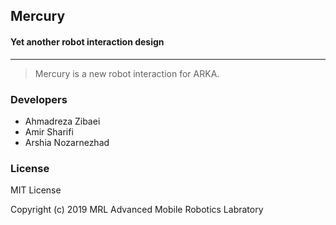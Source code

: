 ## Mercury
#### Yet another robot interaction design
---
> Mercury is a new robot interaction for ARKA.

### Developers

- Ahmadreza Zibaei
- Amir Sharifi
- Arshia Nozarnezhad

### License

MIT License

Copyright (c) 2019 MRL Advanced Mobile Robotics Labratory
